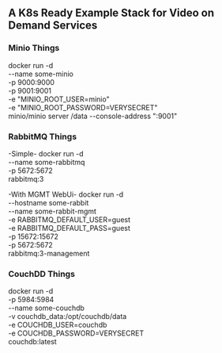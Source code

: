 ## A K8s Ready Example Stack for Video on Demand Services



### Minio Things
docker run -d \
  --name some-minio \
  -p 9000:9000 \
  -p 9001:9001 \
  -e "MINIO_ROOT_USER=minio" \
  -e "MINIO_ROOT_PASSWORD=VERYSECRET" \
  minio/minio server /data --console-address ":9001"


### RabbitMQ Things
-Simple-
docker run -d \
  --name some-rabbitmq \
  -p 5672:5672 \
  rabbitmq:3

-With MGMT WebUi-
docker run -d \
  --hostname some-rabbit \
  --name some-rabbit-mgmt \
  -e RABBITMQ_DEFAULT_USER=guest \
  -e RABBITMQ_DEFAULT_PASS=guest \
  -p 15672:15672 \
  -p 5672:5672 \
  rabbitmq:3-management


### CouchDD Things
docker run -d \
  -p 5984:5984 \
  --name some-couchdb \
  -v couchdb_data:/opt/couchdb/data \
  -e COUCHDB_USER=couchdb \
  -e COUCHDB_PASSWORD=VERYSECRET \
  couchdb:latest